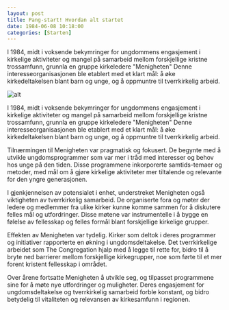 ```yaml
---
layout: post
title: Pang-start! Hvordan alt startet
date: 1984-06-08 10:18:00
categories: [Starten]
---
```


I 1984, midt i voksende bekymringer for ungdommens engasjement i kirkelige aktiviteter og mangel på samarbeid mellom forskjellige kristne trossamfunn, grunnla en gruppe kirkeledere "Menigheten" Denne interesseorganisasjonen ble etablert med et klart mål: å øke kirkedeltakelsen blant barn og unge, og å oppmuntre til tverrkirkelig arbeid.

![alt](https://picsum.photos/800/300)

I 1984, midt i voksende bekymringer for ungdommens engasjement i kirkelige aktiviteter og mangel på samarbeid mellom forskjellige kristne trossamfunn, grunnla en gruppe kirkeledere "Menigheten" Denne interesseorganisasjonen ble etablert med et klart mål: å øke kirkedeltakelsen blant barn og unge, og å oppmuntre til tverrkirkelig arbeid.

Tilnærmingen til Menigheten var pragmatisk og fokusert. De begynte med å utvikle ungdomsprogrammer som var mer i tråd med interesser og behov hos unge på den tiden. Disse programmene inkorporerte samtids-temaer og metoder, med mål om å gjøre kirkelige aktiviteter mer tiltalende og relevante for den yngre generasjonen.

I gjenkjennelsen av potensialet i enhet, understreket Menigheten også viktigheten av tverrkirkelig samarbeid. De organiserte fora og møter der ledere og medlemmer fra ulike kirker kunne komme sammen for å diskutere felles mål og utfordringer. Disse møtene var instrumentelle i å bygge en følelse av fellesskap og felles formål blant forskjellige kirkelige grupper.

Effekten av Menigheten var tydelig. Kirker som deltok i deres programmer og initiativer rapporterte en økning i ungdomsdeltakelse. Det tverrkirkelige arbeidet som The Congregation hjalp med å legge til rette for, bidro til å bryte ned barrierer mellom forskjellige kirkegrupper, noe som førte til et mer forent kristent fellesskap i området.

Over årene fortsatte Menigheten å utvikle seg, og tilpasset programmene sine for å møte nye utfordringer og muligheter. Deres engasjement for ungdomsdeltakelse og tverrkirkelig samarbeid forble konstant, og bidro betydelig til vitaliteten og relevansen av kirkesamfunn i regionen.
